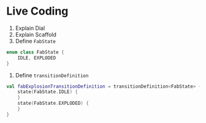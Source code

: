 # Live Coding

1. Explain Dial
1. Explain Scaffold
1. Define `FabState`

```kotlin
enum class FabState {
	IDLE, EXPLODED
}
```

1. Define `transitionDefinition`

```kotlin
val fabExplosionTransitionDefinition = transitionDefinition<FabState> {
	state(FabState.IDLE) {
	}
	state(FabState.EXPLODED) {
	}
}
```